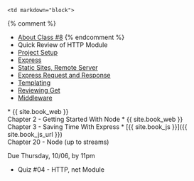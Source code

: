 	<td markdown="block">
{% comment %}
* [About Class #8](slides/08/meta.html)
{% endcomment %}
* Quick Review of HTTP Module
* [Project Setup](slides/08/setup.html)
* [Express](slides/08/express.html)
* [Static Sites, Remote Server](slides/08/static.html)
* [Express Request and Response](slides/08/request-response.html)
* [Templating](slides/08/templating.html)
* [Reviewing Get](slides/08/review-get.html)
* [Middleware](slides/08/middleware.html)
</td>
	<td markdown="block">
* {{ site.book_web }} <br> Chapter 2 - Getting Started With Node
* {{ site.book_web }} <br> Chapter 3 - Saving Time With Express
* [{{ site.book_js }}]({{ site.book_js_url }}) <br> Chapter 20 - Node (up to streams)
</td>
	<td markdown="block">

Due Thursday, 10/06, by 11pm

* Quiz #04 - HTTP, net Module
</td>
